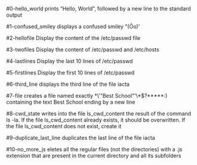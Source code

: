 #0-hello_world prints “Hello, World”, followed by a new line to the standard output

#1-confused_smiley displays a confused smiley "(Ôo)'

#2-hellofile Display the content of the /etc/passwd file

#3-twofiles Display the content of /etc/passwd and /etc/hosts

#4-lastlines Display the last 10 lines of /etc/passwd

#5-firstlines Display the first 10 lines of /etc/passwd

#6-third_line displays the third line of the file iacta

#7-file  creates a file named exactly \*\\'"Best School"\'\\*$\?\*\*\*\*\*:) containing the text Best School ending by a new line

#8-cwd_state  writes into the file ls_cwd_content the result of the command ls -la. If the file ls_cwd_content already exists, it should be overwritten. If the file ls_cwd_content does not exist, create it

#9-duplicate_last_line duplicates the last line of the file iacta

#10-no_more_js eletes all the regular files (not the directories) with a .js extension that are present in the current directory and all its subfolders
